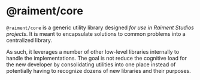 # @raiment/core

`@raiment/core` is a generic utility library designed *for use in Raiment Studios projects*.  It is meant to encapsulate solutions to common problems into a centralized library. 

As such, it leverages a number of other low-level libraries internally to handle the implementations. The goal is not reduce the cognitive load for the new developer by consolidating utilities into one place instead of potentially having to recognize dozens of new libraries and their purposes.

